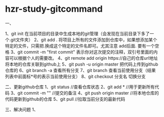 # hzr-study-gitcommand
一、

1、git init
在当前项目的目录中生成本地的git管理（会发现在当前目录下多了一个.git文件夹）
2、git add .
将项目上所有的文件添加到仓库中，如果想添加某个特定的文件，只需把.换成这个特定的文件名即可。尤其注意 add后面. 要有一个空格
3、git commit -m "first commit"
表示你对这次提交的注释，双引号里面的内容可以根据个人的需要改。
4、git remote add origin https://自己的仓库url地址
将本地的仓库关联到github上
5、git push -u origin master
把代码上传到github仓库的
6、git branch -a
查看所有分支
7、git branch
查看当前使用分支（结果列表中前面标*号的表示当前使用分支）
8、git checkout 分支名
切换分支

二、更新github仓库
1、git status //查看仓库状态
2、git add * //用于更新所有代码
3、git commit -m "" //提交的备注
4、git push origin master //将本地仓库的代码更新到github的仓库
5、git pull //拉取当前分支的最新代码

三、解决问题
1、

